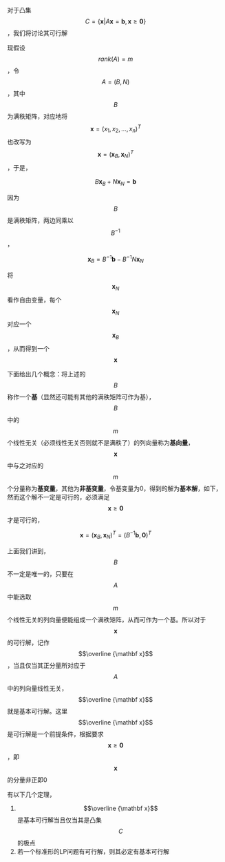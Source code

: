 对于凸集$$C = \lbrace \mathbf x | A \mathbf x = \mathbf b, \mathbf x \ge \mathbf 0 \rbrace$$，我们将讨论其可行解

现假设 $$rank(A) = m$$，令$$A= (B,N)$$，其中 $$B$$ 为满秩矩阵，对应地将$$\mathbf x = (x_1, x_2, ..., x_n)^T$$ 也改写为$$\mathbf x = (\mathbf x_B, \mathbf x_N)^T$$ ，于是，

$$B \mathbf x_B + N \mathbf x_N = \mathbf b $$

因为$$B$$ 是满秩矩阵，两边同乘以$$B^{-1}$$ ，

$$\mathbf x_B = B^{-1} \mathbf b - B^{-1}N \mathbf x_N$$

将$$\mathbf x_N$$ 看作自由变量，每个$$\mathbf x_N$$ 对应一个$$\mathbf x_B$$ ，从而得到一个$$\mathbf x$$

下面给出几个概念：将上述的$$B$$ 称作一个**基**（显然还可能有其他的满秩矩阵可作为基），$$B$$ 中的$$m$$ 个线性无关（必须线性无关否则就不是满秩了）的列向量称为**基向量**，$$\mathbf x$$ 中与之对应的$$m$$ 个分量称为**基变量**，其他为**非基变量**，令基变量为0，得到的解为**基本解**，如下，然而这个解不一定是可行的，必须满足$$\mathbf x \ge \mathbf 0$$ 才是可行的，

$$\mathbf x = (\mathbf x_B, \mathbf x_N)^T = (B^{-1} \mathbf b, \mathbf 0)^T$$

上面我们讲到，$$B$$ 不一定是唯一的，只要在$$A$$ 中能选取 $$m$$ 个线性无关的列向量便能组成一个满秩矩阵，从而可作为一个基。所以对于$$\mathbf x$$ 的可行解，记作$$\overline {\mathbf x}$$，当且仅当其正分量所对应于$$A$$ 中的列向量线性无关，$$\overline {\mathbf x}$$ 就是基本可行解。这里$$\overline {\mathbf x}$$ 是可行解是一个前提条件，根据要求$$\mathbf x \ge \mathbf 0$$ ，即 $$\mathbf x$$ 的分量非正即0

有以下几个定理，

1. $$\overline {\mathbf x}$$ 是基本可行解当且仅当其是凸集$$C$$ 的极点
2. 若一个标准形的LP问题有可行解，则其必定有基本可行解



